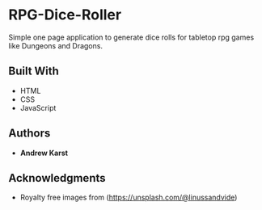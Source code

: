 # RPG-Dice-Roller

Simple one page application to generate dice rolls for tabletop rpg games like Dungeons and Dragons.

## Built With

* HTML
* CSS
* JavaScript

## Authors

* **Andrew Karst**

## Acknowledgments

* Royalty free images from (https://unsplash.com/@linussandvide)
